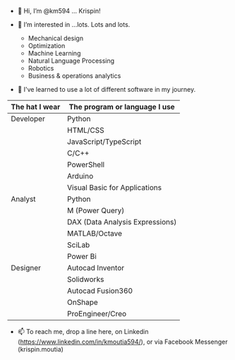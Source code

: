 * 👋 Hi, I’m @km594 ... Krispin!
* 👀 I’m interested in ...lots. Lots and lots.
 
  * Mechanical design
  * Optimization
  * Machine Learning
  * Natural Language Processing
  * Robotics
  * Business & operations analytics
  
* 🌱 I've learned to use a lot of different software in my journey. 
 
|The hat I wear|The program or language I use|
|--------|-----------------|
|Developer|Python|
||HTML/CSS|
||JavaScript/TypeScript|
||C/C++|
||PowerShell|
||Arduino|
||Visual Basic for Applications|
|Analyst|Python|
||M (Power Query)|
||DAX (Data Analysis Expressions)|
||MATLAB/Octave|
||SciLab|
||Power Bi|
|Designer|Autocad Inventor|
||Solidworks|
||Autocad Fusion360|
||OnShape|
||ProEngineer/Creo|

<!-- * 💞️ I’m looking to collaborate on ... actually, not looking (at the moment, though I am open to it! Always looking to upskill + upgrade)-->
* 📫 To reach me, drop a line here, on Linkedin (https://www.linkedin.com/in/kmoutia594/), or via Facebook Messenger (krispin.moutia)

<!---
km594/km594 is a ✨ special ✨ repository because its `README.md` (this file) appears on your GitHub profile.
You can click the Preview link to take a look at your changes.
--->
